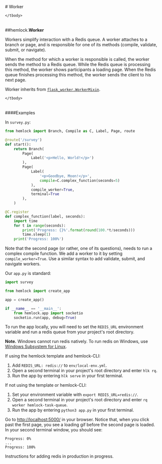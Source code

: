 <script src="https://cdn.mathjax.org/mathjax/latest/MathJax.js?config=TeX-AMS-MML_HTMLorMML" type="text/javascript"></script>

<link rel="stylesheet" href="https://assets.readthedocs.org/static/css/readthedocs-doc-embed.css" type="text/css" />

<style>
    a.src-href {
        float: right;
    }
    p.attr {
        margin-top: 0.5em;
        margin-left: 1em;
    }
    p.func-header {
        background-color: gainsboro;
        border-radius: 0.1em;
        padding: 0.5em;
        padding-left: 1em;
    }
    table.field-table {
        border-radius: 0.1em
    }
</style># Worker

<table class="docutils field-list field-table" frame="void" rules="none">
    <col class="field-name" />
    <col class="field-body" />
    <tbody valign="top">
        
    </tbody>
</table>



##hemlock.**Worker**



Workers simplify interaction with a Redis queue. A worker attaches to a
branch or page, and is responsible for one of its methods (compile,
validate, submit, or navigate).

When the method for which a worker is responsible is called, the worker
sends the method to a Redis queue. While the Redis queue is processing
this method, the worker shows participants a loading page. When the Redis
queue finishes processing this method, the worker sends the client to his
next page.

Worker inherits from
[`flask_worker.WorkerMixin`](https://dsbowen.github.io.flask-worker/).

<table class="docutils field-list field-table" frame="void" rules="none">
    <col class="field-name" />
    <col class="field-body" />
    <tbody valign="top">
        
    </tbody>
</table>

####Examples

In `survey.py`:

```python
from hemlock import Branch, Compile as C, Label, Page, route

@route('/survey')
def start():
    return Branch(
        Page(
            Label('<p>Hello, World!</p>')
        ),
        Page(
            Label(
                '<p>Goodbye, Moon!</p>',
                compile=C.complex_function(seconds=5)
            ),
            compile_worker=True,
            terminal=True
        ),
    )

@C.register
def complex_function(label, seconds):
    import time
    for t in range(seconds):
        print('Progress: {}%'.format(round(100.*t/seconds)))
        time.sleep(1)
    print('Progress: 100%')
```

Note that the second page (or rather, one of its questions), needs to run
a complex compile function. We add a worker to it by setting
`compile_worker=True`. Use a similar syntax to add validate, submit, and
navigate workers.

Our `app.py` is standard:

```python
import survey

from hemlock import create_app

app = create_app()

if __name__ == '__main__':
    from hemlock.app import socketio
    socketio.run(app, debug=True)
```

To run the app locally, you will need to set the `REDIS_URL` environment variable and run a redis queue from your project's root directory.

**Note.** Windows cannot run redis natively. To run redis on Windows, use [Windows Subsystem for Linux](setup/wsl.md).

If using the hemlock template and hemlock-CLI:

1. Add `REDIS_URL: redis://` to `env/local-env.yml`.
2. Open a second terminal in your project's root directory and enter `hlk rq`.
3. Run the app by entering `hlk serve` in your first terminal.

If not using the template or hemlock-CLI:

1. Set your environment variable with `export REDIS_URL=redis://`.
2. Open a second terminal in your project's root directory and enter `rq worker hemlock-task-queue`.
3. Run the app by entering `python3 app.py` in your first terminal.

Go to <http://localhost:5000/> in your browser. Notice that, when you click past the first page, you see a loading gif before the second page is loaded. In your second terminal window, you should see:

```
Progress: 0%
...
Progress: 100%
```

Instructions for adding redis in production in progress.

